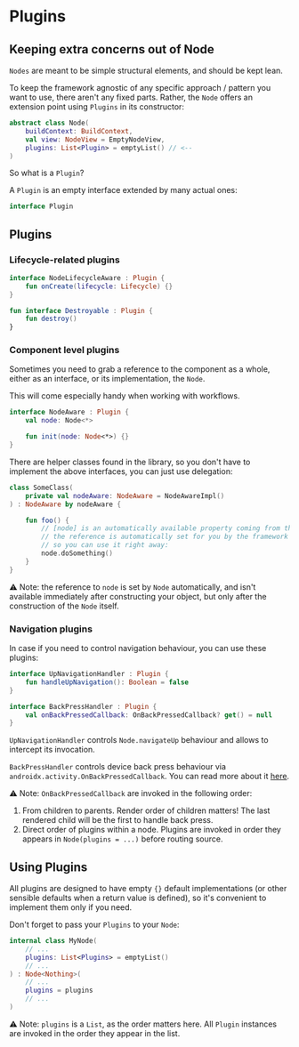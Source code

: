 # Plugins

## Keeping extra concerns out of Node

```Nodes``` are meant to be simple structural elements, and should be kept lean.

To keep the framework agnostic of any specific approach / pattern you want to use, there aren't any fixed parts. Rather, the ```Node``` offers an extension point using ```Plugins``` in its constructor:

```kotlin
abstract class Node(
    buildContext: BuildContext,
    val view: NodeView = EmptyNodeView,
    plugins: List<Plugin> = emptyList() // <--
)
```

So what is a ```Plugin```?

A ```Plugin``` is an empty interface extended by many actual ones:

```kotlin
interface Plugin

```

## Plugins

### Lifecycle-related plugins

```kotlin
interface NodeLifecycleAware : Plugin {
    fun onCreate(lifecycle: Lifecycle) {}
}

fun interface Destroyable : Plugin {
    fun destroy()
}
```


### Component level plugins

Sometimes you need to grab a reference to the component as a whole, either as an interface, or its implementation, the ```Node```.

This will come especially handy when working with workflows.


```kotlin
interface NodeAware : Plugin {
    val node: Node<*>

    fun init(node: Node<*>) {}
}
```

There are helper classes found in the library, so you don't have to implement the above interfaces, you can just use delegation:

```kotlin
class SomeClass(
    private val nodeAware: NodeAware = NodeAwareImpl()
) : NodeAware by nodeAware {

    fun foo() {
        // [node] is an automatically available property coming from the NodeAware interface
        // the reference is automatically set for you by the framework + the NodeAwareImpl class
        // so you can use it right away:
        node.doSomething()
    }
}
```

⚠️ Note: the reference to ```node``` is set by ```Node``` automatically, and isn't available immediately after constructing your object, but only after the construction of the ```Node``` itself.


### Navigation plugins

In case if you need to control navigation behaviour, you can use these plugins:

```kotlin
interface UpNavigationHandler : Plugin {
    fun handleUpNavigation(): Boolean = false
}

interface BackPressHandler : Plugin {
    val onBackPressedCallback: OnBackPressedCallback? get() = null
}
```

`UpNavigationHandler` controls `Node.navigateUp` behaviour and allows to intercept its invocation.

`BackPressHandler` controls device back press behaviour via `androidx.activity.OnBackPressedCallback`.
You can read more about it [here](https://developer.android.com/guide/navigation/navigation-custom-back).

⚠️ Note: `OnBackPressedCallback` are invoked in the following order:
1. From children to parents. Render order of children matters! The last rendered child will be the first to handle back press.
2. Direct order of plugins within a node. Plugins are invoked in order they appears in `Node(plugins = ...)` before routing source. 


## Using Plugins 

All plugins are designed to have empty ```{}``` default implementations (or other sensible defaults when a return value is defined), so it's convenient to implement them only if you need.

Don't forget to pass your ```Plugins``` to your ```Node```:

```kotlin
internal class MyNode(
    // ...
    plugins: List<Plugins> = emptyList()
    // ...
) : Node<Nothing>(
    // ...
    plugins = plugins
    // ...
)
```

⚠️ Note: ```plugins``` is a ```List```, as the order matters here. All ```Plugin``` instances are invoked in the order they appear in the list.
